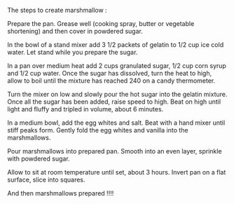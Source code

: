 The steps to create marshmallow :

Prepare the pan. Grease well (cooking spray, butter or vegetable shortening) and then cover in powdered sugar.

In the bowl of a stand mixer add 3 1/2 packets of gelatin to 1/2 cup ice cold water. Let stand while you prepare the sugar.

In a pan over medium heat add 2 cups granulated sugar, 1/2 cup corn syrup and 1/2 cup water. Once the sugar has dissolved, turn the heat to high, allow to boil until the mixture has reached 240 on a candy thermometer.

Turn the mixer on low and slowly pour the hot sugar into the gelatin mixture. Once all the sugar has been added, raise speed to high. Beat on high until light and fluffy and tripled in volume, about 6 minutes.

In a medium bowl, add the egg whites and salt. Beat with a hand mixer until stiff peaks form. Gently fold the egg whites and vanilla into the marshmallows.

Pour marshmallows into prepared pan. Smooth into an even layer, sprinkle with powdered sugar.

Allow to sit at room temperature until set, about 3 hours. Invert pan on a flat surface, slice into squares.

And then marshmallows prepared !!!!
